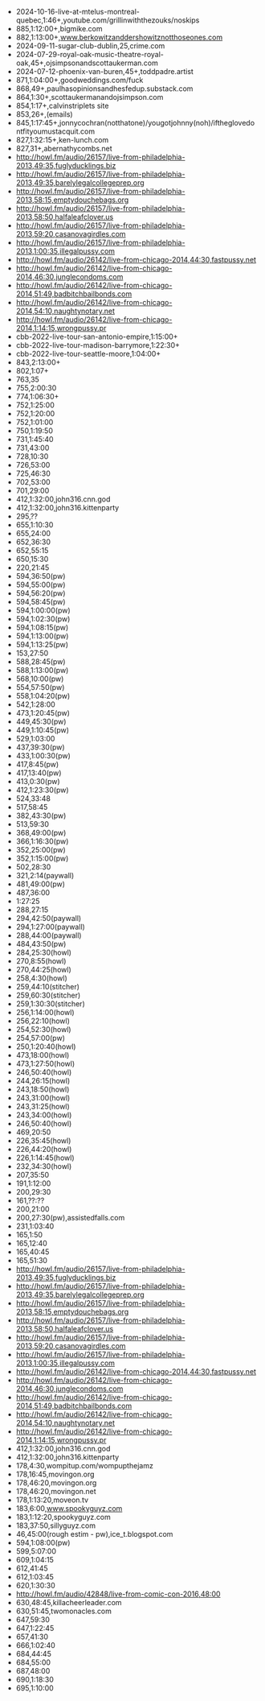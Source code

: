-   2024-10-16-live-at-mtelus-montreal-quebec,1:46+,youtube.com/grillinwiththezouks/noskips
-   885,1:12:00+,bigmike.com
-   882,1:13:00+,www.berkowitzanddershowitznotthoseones.com
-   2024-09-11-sugar-club-dublin,25,crime.com
-   2024-07-29-royal-oak-music-theatre-royal-oak,45+,ojsimpsonandscottaukerman.com
-   2024-07-12-phoenix-van-buren,45+,toddpadre.artist
-   871,1:04:00+,goodweddings.com/fuck
-   868,49+,paulhasopinionsandhesfedup.substack.com
-   864,1:30+,scottaukermanandojsimpson.com
-   854,1:17+,calvinstriplets site
-   853,26+,(emails)
-   845,1:17:45+,jonnycochran(notthatone)/yougotjohnny(noh)/iftheglovedontfityoumustacquit.com
-   827,1:32:15+,ken-lunch.com
-   827,31+,abernathycombs.net
-   http://howl.fm/audio/26157/live-from-philadelphia-2013,49:35,fuglyducklings.biz
-   http://howl.fm/audio/26157/live-from-philadelphia-2013,49:35,barelylegalcollegeprep.org
-   http://howl.fm/audio/26157/live-from-philadelphia-2013,58:15,emptydouchebags.org
-   http://howl.fm/audio/26157/live-from-philadelphia-2013,58:50,halfaleafclover.us
-   http://howl.fm/audio/26157/live-from-philadelphia-2013,59:20,casanovagirdles.com
-   http://howl.fm/audio/26157/live-from-philadelphia-2013,1:00:35,illegalpussy.com
-   http://howl.fm/audio/26142/live-from-chicago-2014,44:30,fastpussy.net
-   http://howl.fm/audio/26142/live-from-chicago-2014,46:30,junglecondoms.com
-   http://howl.fm/audio/26142/live-from-chicago-2014,51:49,badbitchbailbonds.com
-   http://howl.fm/audio/26142/live-from-chicago-2014,54:10,naughtynotary.net
-   http://howl.fm/audio/26142/live-from-chicago-2014,1:14:15,wrongpussy.pr
-   cbb-2022-live-tour-san-antonio-empire,1:15:00+
-   cbb-2022-live-tour-madison-barrymore,1:22:30+
-   cbb-2022-live-tour-seattle-moore,1:04:00+
-   843,2:13:00+
-   802,1:07+
-   763,35
-   755,2:00:30
-   774,1:06:30+
-   752,1:25:00
-   752,1:20:00
-   752,1:01:00
-   750,1:19:50
-   731,1:45:40
-   731,43:00
-   728,10:30
-   726,53:00
-   725,46:30
-   702,53:00
-   701,29:00
-   412,1:32:00,john316.cnn.god
-   412,1:32:00,john316.kittenparty
-   295,??
-   655,1:10:30
-   655,24:00
-   652,36:30
-   652,55:15
-   650,15:30
-   220,21:45
-   594,36:50(pw)
-   594,55:00(pw)
-   594,56:20(pw)
-   594,58:45(pw)
-   594,1:00:00(pw)
-   594,1:02:30(pw)
-   594,1:08:15(pw)
-   594,1:13:00(pw)
-   594,1:13:25(pw)
-   153,27:50
-   588,28:45(pw)
-   588,1:13:00(pw)
-   568,10:00(pw)
-   554,57:50(pw)
-   558,1:04:20(pw)
-   542,1:28:00
-   473,1:20:45(pw)
-   449,45:30(pw)
-   449,1:10:45(pw)
-   529,1:03:00
-   437,39:30(pw)
-   433,1:00:30(pw)
-   417,8:45(pw)
-   417,13:40(pw)
-   413,0:30(pw)
-   412,1:23:30(pw)
-   524,33:48
-   517,58:45
-   382,43:30(pw)
-   513,59:30
-   368,49:00(pw)
-   366,1:16:30(pw)
-   352,25:00(pw)
-   352,1:15:00(pw)
-   502,28:30
-   321,2:14(paywall)
-   481,49:00(pw)
-   487,36:00
-   1:27:25
-   288,27:15
-   294,42:50(paywall)
-   294,1:27:00(paywall)
-   288,44:00(paywall)
-   484,43:50(pw)
-   284,25:30(howl)
-   270,8:55(howl)
-   270,44:25(howl)
-   258,4:30(howl)
-   259,44:10(stitcher)
-   259,60:30(stitcher)
-   259,1:30:30(stitcher)
-   256,1:14:00(howl)
-   256,22:10(howl)
-   254,52:30(howl)
-   254,57:00(pw)
-   250,1:20:40(howl)
-   473,18:00(howl)
-   473,1:27:50(howl)
-   246,50:40(howl)
-   244,26:15(howl)
-   243,18:50(howl)
-   243,31:00(howl)
-   243,31:25(howl)
-   243,34:00(howl)
-   246,50:40(howl)
-   469,20:50
-   226,35:45(howl)
-   226,44:20(howl)
-   226,1:14:45(howl)
-   232,34:30(howl)
-   207,35:50
-   191,1:12:00
-   200,29:30
-   161,??:??
-   200,21:00
-   200,27:30(pw),assistedfalls.com
-   231,1:03:40
-   165,1:50
-   165,12:40
-   165,40:45
-   165,51:30
-   http://howl.fm/audio/26157/live-from-philadelphia-2013,49:35,fuglyducklings.biz
-   http://howl.fm/audio/26157/live-from-philadelphia-2013,49:35,barelylegalcollegeprep.org
-   http://howl.fm/audio/26157/live-from-philadelphia-2013,58:15,emptydouchebags.org
-   http://howl.fm/audio/26157/live-from-philadelphia-2013,58:50,halfaleafclover.us
-   http://howl.fm/audio/26157/live-from-philadelphia-2013,59:20,casanovagirdles.com
-   http://howl.fm/audio/26157/live-from-philadelphia-2013,1:00:35,illegalpussy.com
-   http://howl.fm/audio/26142/live-from-chicago-2014,44:30,fastpussy.net
-   http://howl.fm/audio/26142/live-from-chicago-2014,46:30,junglecondoms.com
-   http://howl.fm/audio/26142/live-from-chicago-2014,51:49,badbitchbailbonds.com
-   http://howl.fm/audio/26142/live-from-chicago-2014,54:10,naughtynotary.net
-   http://howl.fm/audio/26142/live-from-chicago-2014,1:14:15,wrongpussy.pr
-   412,1:32:00,john316.cnn.god
-   412,1:32:00,john316.kittenparty
-   178,4:30,wompitup.com/wompupthejamz
-   178,16:45,movingon.org
-   178,46:20,movingon.org
-   178,46:20,movingon.net
-   178,1:13:20,moveon.tv
-   183,6:00,www.spookyguyz.com
-   183,1:12:20,spookyguyz.com
-   183,37:50,sillyguyz.com
-   46,45:00(rough estim - pw),ice_t.blogspot.com
-   594,1:08:00(pw)
-   599,5:07:00
-   609,1:04:15
-   612,41:45
-   612,1:03:45
-   620,1:30:30
-   http://howl.fm/audio/42848/live-from-comic-con-2016,48:00
-   630,48:45,killacheerleader.com
-   630,51:45,twomonacles.com
-   647,59:30
-   647,1:22:45
-   657,41:30
-   666,1:02:40
-   684,44:45
-   684,55:00
-   687,48:00
-   690,1:18:30
-   695,1:10:00
